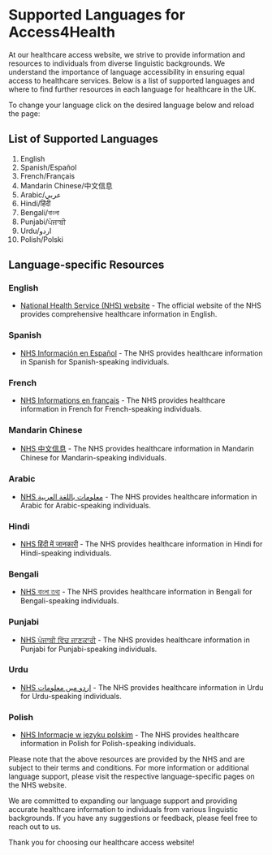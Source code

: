 # Supported Languages for Access4Health

At our healthcare access website, we strive to provide information and resources to individuals from diverse linguistic backgrounds. We understand the importance of language accessibility in ensuring equal access to healthcare services. Below is a list of supported languages and where to find further resources in each language for healthcare in the UK.

To change your language click on the desired language below and reload the page:

## List of Supported Languages

1. English
2. Spanish/Español
3. French/Français
4. Mandarin Chinese/中文信息
5. Arabic/عربي
6. Hindi/हिंदी
7. Bengali/বাংলা
8. Punjabi/ਪੰਜਾਬੀ
9. Urdu/اردو
10. Polish/Polski


## Language-specific Resources

### English

- [National Health Service (NHS) website](https://www.nhs.uk/) - The official website of the NHS provides comprehensive healthcare information in English.

### Spanish

- [NHS Información en Español](https://www.nhs.uk/spanish/) - The NHS provides healthcare information in Spanish for Spanish-speaking individuals.

### French

- [NHS Informations en français](https://www.nhs.uk/french/) - The NHS provides healthcare information in French for French-speaking individuals.

### Mandarin Chinese

- [NHS 中文信息](https://www.nhs.uk/chinese/) - The NHS provides healthcare information in Mandarin Chinese for Mandarin-speaking individuals.

### Arabic

- [NHS معلومات باللغة العربية](https://www.nhs.uk/arabic/) - The NHS provides healthcare information in Arabic for Arabic-speaking individuals.

### Hindi

- [NHS हिंदी में जानकारी](https://www.nhs.uk/hindi/) - The NHS provides healthcare information in Hindi for Hindi-speaking individuals.

### Bengali

- [NHS বাংলা তথ্য](https://www.nhs.uk/bengali/) - The NHS provides healthcare information in Bengali for Bengali-speaking individuals.

### Punjabi

- [NHS ਪੰਜਾਬੀ ਵਿੱਚ ਜਾਣਕਾਰੀ](https://www.nhs.uk/punjabi/) - The NHS provides healthcare information in Punjabi for Punjabi-speaking individuals.

### Urdu

- [NHS اردو میں معلومات](https://www.nhs.uk/urdu/) - The NHS provides healthcare information in Urdu for Urdu-speaking individuals.

### Polish

- [NHS Informacje w języku polskim](https://www.nhs.uk/polish/) - The NHS provides healthcare information in Polish for Polish-speaking individuals.

Please note that the above resources are provided by the NHS and are subject to their terms and conditions. For more information or additional language support, please visit the respective language-specific pages on the NHS website.

We are committed to expanding our language support and providing accurate healthcare information to individuals from various linguistic backgrounds. If you have any suggestions or feedback, please feel free to reach out to us.

Thank you for choosing our healthcare access website!

